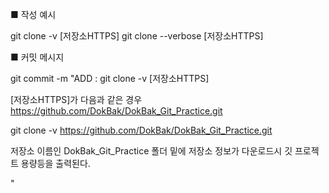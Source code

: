 ■ 작성 예시

git clone -v [저장소HTTPS]
git clone --verbose [저장소HTTPS]

■ 커밋 메시지

git commit -m "ADD : git clone -v [저장소HTTPS]

[저장소HTTPS]가 다음과 같은 경우 https://github.com/DokBak/DokBak_Git_Practice.git

git clone -v https://github.com/DokBak/DokBak_Git_Practice.git

저장소 이름인 DokBak_Git_Practice 폴더 밑에 저장소 정보가 다운로드시 깃 프로젝트 용량등을 출력된다.

"

